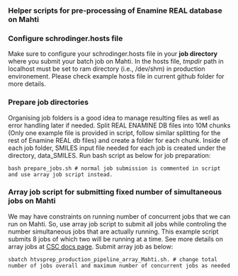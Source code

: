### Helper scripts for pre-processing of Enamine REAL database on Mahti

### Configure schrodinger.hosts file
Make sure to configure your schrodinger.hosts file in your **job directory** where you submit your batch job on Mahti. In the hosts file, *tmpdir* path in localhost  must be set to ram directory (i.e., /dev/shm) in production environement. Please check example hosts file in current github folder for more details.


### Prepare job directories 
Organising job folders is a good idea to manage resulting files as well as error handling later if needed. Split REAL ENAMINE DB files into 10M chunks (Only one example file is provided in script, follow similar splitting for  the rest of Enamine REAL db files) and create a folder for each chunk. Inside of each job folder, SMILES input file needed for each job is created under the directory, data_SMILES.  Run bash script as below for job preparation:
```
bash prepare_jobs.sh # normal job submission is commented in script and use array job script instead.

```
### Array job script for submitting fixed number of simultaneous jobs on Mahti

We may have constraints on running number of concurrent jobs that we can run on Mahti. So, use array job script to submit all jobs while controling  the number simultaneous jobs that are actually running.  This example script submits 8 jobs of which two will be running at a time. See more details on array jobs at [CSC docs page](https://docs.csc.fi/computing/running/array-jobs/). Submit array job as below:

```
sbatch htvsprep_production_pipeline_array_Mahti.sh. # change total number of jobs overall and maximum number of concurrent jobs as needed

```
